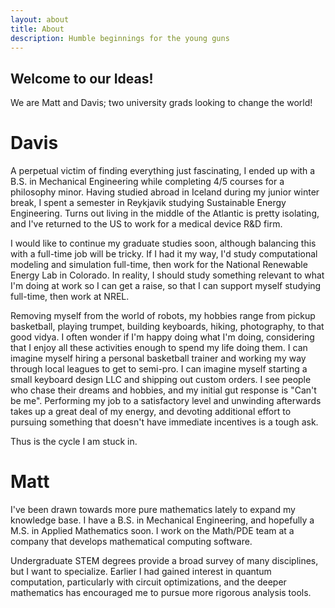 ```yaml
---
layout: about
title: About
description: Humble beginnings for the young guns
---
```


## Welcome to our Ideas!

We are Matt and Davis; two university grads looking to change the world!

# Davis

A perpetual victim of finding everything just fascinating, I ended up with a B.S. in Mechanical Engineering while completing 4/5 courses for a philosophy minor. Having studied abroad in Iceland during my junior winter break, I spent a semester in Reykjavik studying Sustainable Energy Engineering. Turns out living in the middle of the Atlantic is pretty isolating, and I've returned to the US to work for a medical device R&D firm.

I would like to continue my graduate studies soon, although balancing this with a full-time job will be tricky. If I had it my way, I'd study computational modeling and simulation full-time, then work for the National Renewable Energy Lab in Colorado. In reality, I should study something relevant to what I'm doing at work so I can get a raise, so that I can support myself studying full-time, then work at NREL.

Removing myself from the world of robots, my hobbies range from pickup basketball, playing trumpet, building keyboards, hiking, photography, to that good vidya. I often wonder if I'm happy doing what I'm doing, considering that I enjoy all these activities enough to spend my life doing them. I can imagine myself hiring a personal basketball trainer and working my way through local leagues to get to semi-pro. I can imagine myself starting a small keyboard design LLC and shipping out custom orders. I see people who chase their dreams and hobbies, and my initial gut response is "Can't be me". Performing my job to a satisfactory level and unwinding afterwards takes up a great deal of my energy, and devoting additional effort to pursuing something that doesn't have immediate incentives is a tough ask.

Thus is the cycle I am stuck in.

# Matt

I've been drawn towards more pure mathematics lately to expand my knowledge base. I have a B.S. in Mechanical Engineering, and hopefully a M.S. in Applied Mathematics soon. I work on the Math/PDE team at a company that develops mathematical computing software.

Undergraduate STEM degrees provide a broad survey of many disciplines, but I want to specialize. Earlier I had gained interest in quantum computation, particularly with circuit optimizations, and the deeper mathematics has encouraged me to pursue more rigorous analysis tools.
